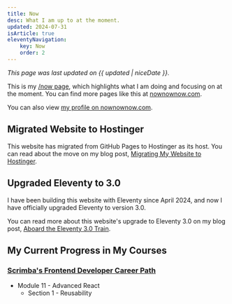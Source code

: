 ```yaml
---
title: Now
desc: What I am up to at the moment.
updated: 2024-07-31
isArticle: true
eleventyNavigation:
    key: Now
    order: 2
---
```


*This page was last updated on {{ updated | niceDate }}.*

This is my [/now page](https://nownownow.com/about), which highlights what I am doing and focusing on at the moment. You can find more pages like this at [nownownow.com](https://nownownow.com/).

You can also view [my profile on nownownow.com](https://nownownow.com/p/D9En).

## Migrated Website to Hostinger

This website has migrated from GitHub Pages to Hostinger as its host. You can read about the move on my blog post, [Migrating My Website to Hostinger](/blog/posts/2024-07-31-migrating-to-hostinger).

## Upgraded Eleventy to 3.0

I have been building this website with Eleventy since April 2024, and now I have officially upgraded Eleventy to version 3.0.

You can read more about this website's upgrade to Eleventy 3.0 on my blog post, [Aboard the Eleventy 3.0 Train](/blog/posts/2024-07-19-eleventy-3-0-upgrade).

## My Current Progress in My Courses

### [Scrimba's Frontend Developer Career Path](https://scrimba.com/learn/frontend)

* Module 11 - Advanced React
    * Section 1 - Reusability